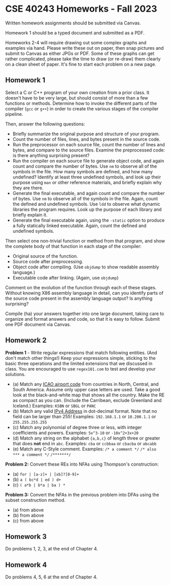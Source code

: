 # CSE 40243 Homeworks - Fall 2023

Written homework assignments should be submitted via Canvas.

Homework 1 should be a typed document and submitted as a PDF.

Homeworks 2-4 will require drawing out some complex graphs and examples via hand.
Please write these out on paper, then snap pictures and submit to Canvas
as either JPGs or PDF.  Some of these graphs can get rather complicated,
please take the time to draw (or re-draw) them clearly on a clean sheet of paper.
It's fine to start each problem on a new page.

## Homework 1

Select a C or C++ program of your own
creation from a prior class.  It doesn't have to be very large,
but should consist of more than a few functions or methods.
Determine how to invoke the
different parts of the compiler (`gcc` or `g++`) in order
to create the various stages of the compiler pipeline.

Then, answer the following questions:
- Briefly summarize the original purpose and structure of your program.
- Count the number of files, lines, and bytes present in the source code.
- Run the preprocessor on each source file, count the number of lines and bytes, and compare to the source files.  Examine the preprocessed code: is there anything surprising present?
- Run the compiler on each source file to generate object code, and again count and compare the number of bytes.  Use `nm` to observe all of the symbols in the file.  How many symbols are defined, and how many undefined?  Identify at least three undefined symbols, and look up their purpose using `man` or other reference materials, and briefly explain why they are there.
- Generate the final executable, and again count and compare the number of bytes.  Use `nm` to observe all of the symbols in the file.  Again, count the defined and undefined symbols.  Use `ldd` to observe what dynamic libraries the program requires.  Look up the purpose of each library and briefly explain it.
- Generate the final executable again, using the `-static` option to produce a fully statically linked executable.  Again, count the defined and undefined symbols.

Then select one non-trivial function or method from that program,
and show the complete body of that function in each stage of
the compiler:

- Original source of the function.
- Source code after preprocessing.
- Object code after compiling. (Use `objdump` to show readable assembly language.)
- Executable code after linking. (Again, use `objdump`)

Comment on the evolution of the function through each of these stages.
Without knowing X86 assembly language in detail, can you identify parts
of the source code present in the assembly language output?
Is anything surprising?

Compile (ha) your answers together into one large document, taking care
to organize and format answers and code, so that it is easy to follow.
Submit one PDF document via Canvas.

## Homework 2

**Problem 1** - Write regular expressions that match following entities.  (And don't match other things!)  Keep your expressions simple, sticking to the basic three operations and the limited extensions that we discussed in class.  You are encouraged to use `regex101.com` to test and develop your solutions.

- (a) Match any [ICAO airport code](https://en.wikipedia.org/wiki/ICAO_airport_code    
) from countries in North, Central, and South America.  Assume only upper case letters are used.  Take a good look at the black-and-white map that shows all the country.  Make the RE as compact as you can.  (Include the Carribean, exclude Greenland and Iceland.)
  Examples: `KSBN` or `SBGL` or `PANC`
- (b) Match any valid [IPv4 Address](https://en.wikipedia.org/wiki/Internet_Protocol_version_4) in dot-decimal format.  Note that no field can be larger than 255!
  Examples: `192.168.1.1` or `10.200.1.1` or `255.255.255.255`
- (c) Match any polynomial of degree three or less, with integer coefficients and powers.
  Examples: `5x^3-10` or `-10x^2+3x+20`
- (d) Match any string on the alphabet `{a,b,c}` of length three or greater that does **not** end in `abc`.
  Examples: `cba` or `ccbbaa` or `cbacba` or `abcabb`
- (e) Match any C-Style comment.
  Examples: `/* a comment */` `/* also *** a comment */` `/*******/`

**Problem 2:** Convert these REs into NFAs using Thompson's construction:

- (a) `for | [a-z]+ | [xb]?[0-9]+`
- (b) `a ( bc*d | ed ) d+`
- (c) `( a*b | b*a | ba ) *`

**Problem 3:** Convert the NFAs in the previous problem into DFAs using the subset construction method.

- (a) from above
- (b) from above
- (c) from above

## Homework 3
  
Do problems 1, 2, 3, at the end of Chapter 4.

## Homework 4

Do problems 4, 5, 6 at the end of Chapter 4.

